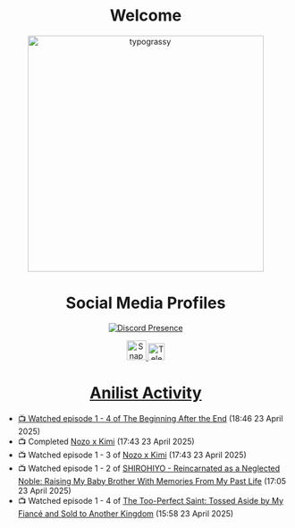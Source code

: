 <div align="center">

# Welcome
<a href="https://github.com/kawarimidoll/typograssy">
    <img alt="typograssy" src="https://typograssy.deno.dev/api?text=%E3%82%88%E3%81%86%E3%81%93%E3%81%9D%E3%81%BF%E3%81%AA%E3%81%95%E3%82%93%20-%20Sheby--&&l0=none&l1=82d9d0&l2=027353&l3=038c4c&l4=01402e&bg=none&frame=none&speed=100&comment=" width="421.99">
</a>

</div>

<div align="center">

# Social Media Profiles

[![Discord Presence](https://lanyard.cnrad.dev/api/612532963938271232)](https://discord.com/users/612532963938271232)


<a href="https://www.snapchat.com/add/a.sheby" title="Snapchat Profile">
    <img src="https://www.freepnglogos.com/uploads/snapchat-logo-png-0.png" width="35" alt="Snapchat Logo" />


<a href="https://t.me/ASheby" title="Telegram Profile">
    <img src="https://www.freepnglogos.com/uploads/telegram-logo-png-0.png" width="30" alt="Telegram Logo" />


</div>

<div align="center">

# Anilist Activity

</div>

<!-- ANILIST_ACTIVITY:start -->

-   📺 Watched episode 1 - 4 of [The Beginning After the End](https://anilist.co/anime/183161) (18:46 23 April 2025)
-   📺 Completed [Nozo x Kimi](https://anilist.co/anime/20804) (17:43 23 April 2025)
-   📺 Watched episode 1 - 3 of [Nozo x Kimi](https://anilist.co/anime/20804) (17:43 23 April 2025)
-   📺 Watched episode 1 - 2 of [SHIROHIYO - Reincarnated as a Neglected Noble: Raising My Baby Brother With Memories From My Past Life](https://anilist.co/anime/179541) (17:05 23 April 2025)
-   📺 Watched episode 1 - 4 of [The Too-Perfect Saint: Tossed Aside by My Fiancé and Sold to Another Kingdom](https://anilist.co/anime/183275) (15:58 23 April 2025)

<!-- ANILIST_ACTIVITY:end -->
